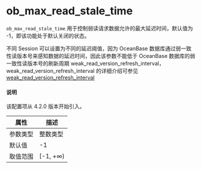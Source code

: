 # ob_max_read_stale_time

`ob_max_read_stale_time` 用于控制弱读请求数据允许的最大延迟时间，默认值为 -1，即该功能处于默认关闭的状态。

不同 Session 可以设置为不同的延迟阈值，因为 OceanBase 数据库通过弱一致性读版本号来感知数据的延迟时间，因此该参数不能低于 OceanBase 数据库的弱一致性读版本号的刷新周期 weak_read_version_refresh_interval，weak_read_version_refresh_interval 的详细介绍可参见 [weak_read_version_refresh_interval](https://www.oceanbase.com/docs/common-oceanbase-database-1000000000035314)

<main id="notice" type='explain'>
  <h4>说明</h4>
  <p>该配置项从 4.2.0 版本开始引入。</p>
</main>

|  属性    | 描述     |
|----------|---------|
| 参数类型 |   整数类型      |
| 默认值   | -1     |
| 取值范围 | [-1, +∞)  |
